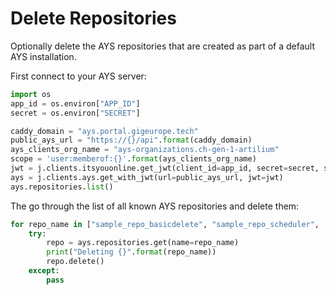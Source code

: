 # Delete Repositories

Optionally delete the AYS repositories that are created as part of a default AYS installation.

First connect to your AYS server:
```python
import os
app_id = os.environ["APP_ID"]
secret = os.environ["SECRET"]

caddy_domain = "ays.portal.gigeurope.tech"
public_ays_url = "https://{}/api".format(caddy_domain)
ays_clients_org_name = "ays-organizations.ch-gen-1-artilium"
scope = 'user:memberof:{}'.format(ays_clients_org_name)
jwt = j.clients.itsyouonline.get_jwt(client_id=app_id, secret=secret, scope=scope)
ays = j.clients.ays.get_with_jwt(url=public_ays_url, jwt=jwt)
ays.repositories.list()
```

The go through the list of all known AYS repositories and delete them:
```python
for repo_name in ["sample_repo_basicdelete", "sample_repo_scheduler",  "sample_repo_scheduler", "sample_repo1", "sample_repo2", "sample_repo3", "sample_repo4", "sample_repo5","sample_repo_delete_models", "sample_repo_timeout", "sample_repo_recurring", "sample_repo_longjobs", "sample_repo_account", "kvm_packet.net", "sample_repo_consume", "docker_ovc"]:
    try:
        repo = ays.repositories.get(name=repo_name)
        print("Deleting {}".format(repo_name))
        repo.delete()
    except:
        pass
```